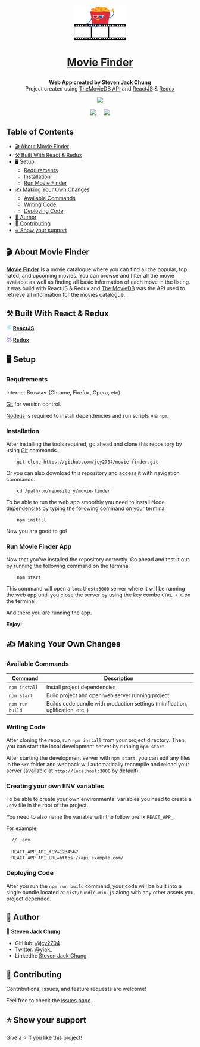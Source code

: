 <p align="center">
  <a href="http://serene-reef-31148.herokuapp.com/">
    <img width="140" src="./src/assets/icon.svg" alt="Logo">
  </a>
</p>

<h1 align="center">

  [**Movie Finder**](http://serene-reef-31148.herokuapp.com/)

</h1>

<p align="center">
  <strong>Web App created by Steven Jack Chung</strong>
  <br>
  Project created using <a href="http://developers.themoviedb.org">TheMovieDB API</a> and <a href="https://reactjs.org">ReactJS</a> & <a href="http://redux.js.org">Redux</a>
</p>

<p align="center">
  <a href="http://serene-reef-31148.herokuapp.com/">
    <img src="https://img.shields.io/badge/OPEN%20Movie%20Finder-red?style=for-the-badge">
  </a>
</p>

<p align="center">
  <a href="https://github.com/jcy2704/movie-finder/issues">
    <img src="https://img.shields.io/badge/REPORT%20A%20BUG-royalblue?style=for-the-badge">
  </a>
   ‎ ‎ ‎ ‎
  <a href="https://github.com/jcy2704/movie-finder/issues">
    <img src="https://img.shields.io/badge/Request%20a%20feature-royalblue?style=for-the-badge">
  </a>
</p>

## Table of Contents
- [🎬 About Movie Finder](#🎬-about-movie-finder)
- [⚒️ Built With React & Redux](#⚒️-built-with-react-&-redux)
- [🖥️ Setup](#🖥️-setup)
  - [Requirements](#requirements)
  - [Installation](#installation)
  - [Run Movie Finder](#run-movie-finder)
- [✍️ Making Your Own Changes](#✍️-making-your-own-changes)
  - [Available Commands](#available-commands)
  - [Writing Code](#writing-code)
  - [Deploying Code](#deploying-code)
- [👤 Author](#👤-author)
- [🤝 Contributing](#🤝-contributing)
- [⭐ Show your support](#⭐-show-your-support)

## 🎬 About Movie Finder

[**Movie Finder**](http://serene-reef-31148.herokuapp.com/) is a movie catalogue where you can find all the popular, top rated, and upcoming movies. You can browse and filter all the movie available as well as finding all basic information of each move in the listing. It was build with ReactJS & Redux and [The MovieDB](http://developers.themoviedb.org) was the API used to retrieve all information for the movies catalogue.


## ⚒️ Built With React & Redux

**<img height="15" src="https://raw.githubusercontent.com/github/explore/80688e429a7d4ef2fca1e82350fe8e3517d3494d/topics/react/react.png" alt="React"> [ReactJS](https://reactjs.org)**

**<img height="15" src="https://raw.githubusercontent.com/github/explore/80688e429a7d4ef2fca1e82350fe8e3517d3494d/topics/redux/redux.png" alt="Redux"> [Redux](http://redux.js.org)**

## 🖥️ Setup

### Requirements

Internet Browser (Chrome, Firefox, Opera, etc)

[Git](https://git-scm.com/downloads) for version control.

[Node.js](https://nodejs.org) is required to install dependencies and run scripts via `npm`.

### Installation

After installing the tools required, go ahead and clone this repository by using [Git](https://git-scm.com/downloads) commands.

```
    git clone https://github.com/jcy2704/movie-finder.git
```

Or you can also download this repository and access it with navigation commands.

```
    cd /path/to/repository/movie-finder
```

To be able to run the web app smoothly you need to install Node dependencies by typing the following command on your terminal

```
    npm install
```

Now you are good to go!

### Run Movie Finder App

Now that you've installed the repository correctly. Go ahead and test it out by running the following command on the terminal

```
    npm start
```

This command will open a `localhost:3000` server where it will be running the web app until you close the server by using the key combo `CTRL + C` on the terminal.

And there you are running the app.

**Enjoy!**

## ✍️ Making Your Own Changes

### Available Commands

| Command | Description |
|---------|-------------|
| `npm install` | Install project dependencies |
| `npm start` | Build project and open web server running project |
| `npm run build` | Builds code bundle with production settings (minification, uglification, etc..) |

### Writing Code

After cloning the repo, run `npm install` from your project directory. Then, you can start the local development server by running `npm start`.

After starting the development server with `npm start`, you can edit any files in the `src` folder and webpack will automatically recompile and reload your server (available at `http://localhost:3000` by default).

### Creating your own ENV variables

To be able to create your own environmental variables you need to create a `.env` file in the root of the project.

You need to also name the variable with the follow prefix `REACT_APP_`.

For example,

```
  // .env

  REACT_APP_API_KEY=1234567
  REACT_APP_API_URL=https://api.example.com/
```

### Deploying Code

After you run the `npm run build` command, your code will be built into a single bundle located at `dist/bundle.min.js` along with any other assets you project depended.


## 👤 Author

👤 **Steven Jack Chung**

- GitHub: [@jcy2704](https://github.com/jcy2704)
- Twitter: [@yiak_](https://twitter.com/yiak_)
- LinkedIn: [Steven Jack Chung](https://linkedin.com/in/stevenjchung)

## 🤝 Contributing

Contributions, issues, and feature requests are welcome!

Feel free to check the [issues page](https://github.com/jcy2704/movie-finder/issues).

## ⭐ Show your support

Give a ⭐️ if you like this project!
